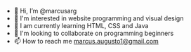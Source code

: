 - 👋 Hi, I’m @marcusarg
- 👀 I'm interested in website programming and visual design
- 🌱 I am currently learning HTML, CSS and Java
- 💞️ I'm looking to collaborate on programming beginners
- 📫 How to reach me marcus.augusto1@gmail.com

<!---
marcusarg/marcusarg is a ✨ special ✨ repository because its `README.md` (this file) appears on your GitHub profile.
You can click the Preview link to take a look at your changes.
--->
